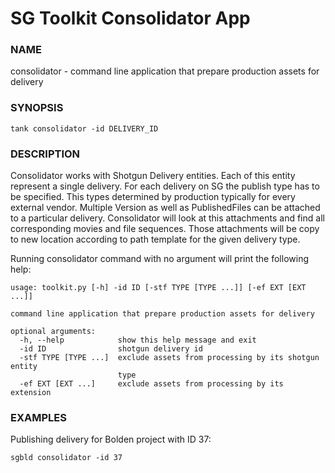 # SG Toolkit Consolidator App

### NAME
consolidator - command line application that prepare production assets for delivery

### SYNOPSIS

```
tank consolidator -id DELIVERY_ID
```

### DESCRIPTION
Consolidator works with Shotgun Delivery entities. Each of this entity represent a single delivery. For each delivery on SG the publish type has to be specified. This types determined by production typically for every external vendor.
Multiple Version as well as PublishedFiles can be attached to a particular delivery. Consolidator will look at this attachments and find all corresponding movies and file sequences. Those attachments will be copy to new location according to path template for the given delivery type.

Running consolidator command with no argument will print the following help:
```
usage: toolkit.py [-h] -id ID [-stf TYPE [TYPE ...]] [-ef EXT [EXT ...]]

command line application that prepare production assets for delivery

optional arguments:
  -h, --help            show this help message and exit
  -id ID                shotgun delivery id
  -stf TYPE [TYPE ...]  exclude assets from processing by its shotgun entity
                        type
  -ef EXT [EXT ...]     exclude assets from processing by its extension
```

### EXAMPLES

Publishing delivery for Bolden project with ID 37:
```
sgbld consolidator -id 37
```
